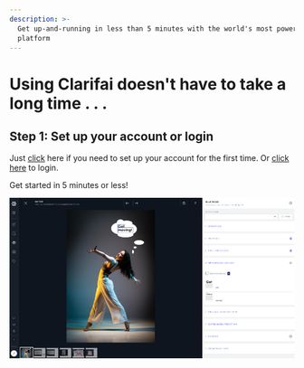 ```yaml
---
description: >-
  Get up-and-running in less than 5 minutes with the world's most powerful AI
  platform
---
```


# Using Clarifai doesn't have to take a long time . . .

## Step 1: Set up your account or login <a id="step-1-set-up-your-account-or-login"></a>

Just [click](https://portal.clarifai.com/signup) here if you need to set up your account for the first time. Or [click here](https://portal.clarifai.com/login) to login.‌

Get started in 5 minutes or less!

![](/img/get-moving.jpeg)
